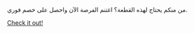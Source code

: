 من منكم يحتاج لهذه القطعة؟ اغتنم الفرصة الآن واحصل على خصم فوري.

[Check it out!](https://www.facebook.com/share/17TW2PL6Tj/)